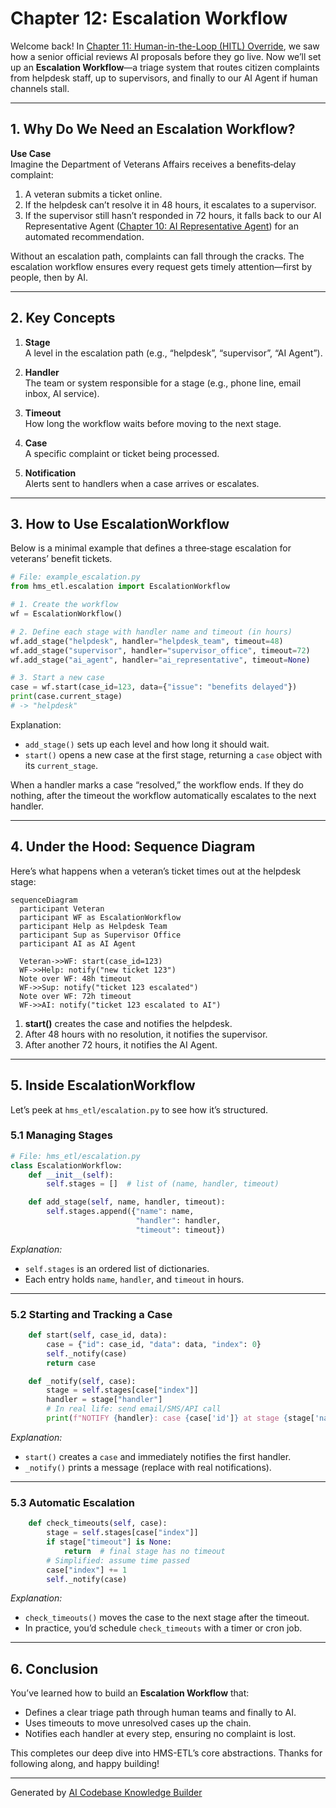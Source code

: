 # Chapter 12: Escalation Workflow

Welcome back! In [Chapter 11: Human-in-the-Loop (HITL) Override](11_human_in_the_loop__hitl__override_.md), we saw how a senior official reviews AI proposals before they go live. Now we’ll set up an **Escalation Workflow**—a triage system that routes citizen complaints from helpdesk staff, up to supervisors, and finally to our AI Agent if human channels stall.

---

## 1. Why Do We Need an Escalation Workflow?

**Use Case**  
Imagine the Department of Veterans Affairs receives a benefits‐delay complaint:

1. A veteran submits a ticket online.  
2. If the helpdesk can’t resolve it in 48 hours, it escalates to a supervisor.  
3. If the supervisor still hasn’t responded in 72 hours, it falls back to our AI Representative Agent ([Chapter 10: AI Representative Agent](10_ai_representative_agent_.md)) for an automated recommendation.

Without an escalation path, complaints can fall through the cracks. The escalation workflow ensures every request gets timely attention—first by people, then by AI.

---

## 2. Key Concepts

1. **Stage**  
   A level in the escalation path (e.g., “helpdesk”, “supervisor”, “AI Agent”).

2. **Handler**  
   The team or system responsible for a stage (e.g., phone line, email inbox, AI service).

3. **Timeout**  
   How long the workflow waits before moving to the next stage.

4. **Case**  
   A specific complaint or ticket being processed.

5. **Notification**  
   Alerts sent to handlers when a case arrives or escalates.

---

## 3. How to Use EscalationWorkflow

Below is a minimal example that defines a three‐stage escalation for veterans’ benefit tickets.

```python
# File: example_escalation.py
from hms_etl.escalation import EscalationWorkflow

# 1. Create the workflow
wf = EscalationWorkflow()

# 2. Define each stage with handler name and timeout (in hours)
wf.add_stage("helpdesk", handler="helpdesk_team", timeout=48)
wf.add_stage("supervisor", handler="supervisor_office", timeout=72)
wf.add_stage("ai_agent", handler="ai_representative", timeout=None)

# 3. Start a new case
case = wf.start(case_id=123, data={"issue": "benefits delayed"})
print(case.current_stage)
# -> "helpdesk"
```

Explanation:  
- `add_stage()` sets up each level and how long it should wait.  
- `start()` opens a new case at the first stage, returning a `case` object with its `current_stage`.

When a handler marks a case “resolved,” the workflow ends. If they do nothing, after the timeout the workflow automatically escalates to the next handler.

---

## 4. Under the Hood: Sequence Diagram

Here’s what happens when a veteran’s ticket times out at the helpdesk stage:

```mermaid
sequenceDiagram
  participant Veteran
  participant WF as EscalationWorkflow
  participant Help as Helpdesk Team
  participant Sup as Supervisor Office
  participant AI as AI Agent

  Veteran->>WF: start(case_id=123)
  WF->>Help: notify("new ticket 123")
  Note over WF: 48h timeout
  WF->>Sup: notify("ticket 123 escalated")
  Note over WF: 72h timeout
  WF->>AI: notify("ticket 123 escalated to AI")
```

1. **start()** creates the case and notifies the helpdesk.  
2. After 48 hours with no resolution, it notifies the supervisor.  
3. After another 72 hours, it notifies the AI Agent.

---

## 5. Inside EscalationWorkflow

Let’s peek at `hms_etl/escalation.py` to see how it’s structured.

### 5.1 Managing Stages

```python
# File: hms_etl/escalation.py
class EscalationWorkflow:
    def __init__(self):
        self.stages = []  # list of (name, handler, timeout)

    def add_stage(self, name, handler, timeout):
        self.stages.append({"name": name,
                            "handler": handler,
                            "timeout": timeout})
```

*Explanation:*  
- `self.stages` is an ordered list of dictionaries.  
- Each entry holds `name`, `handler`, and `timeout` in hours.

---

### 5.2 Starting and Tracking a Case

```python
    def start(self, case_id, data):
        case = {"id": case_id, "data": data, "index": 0}
        self._notify(case)
        return case

    def _notify(self, case):
        stage = self.stages[case["index"]]
        handler = stage["handler"]
        # In real life: send email/SMS/API call
        print(f"NOTIFY {handler}: case {case['id']} at stage {stage['name']}")
```

*Explanation:*  
- `start()` creates a `case` and immediately notifies the first handler.  
- `_notify()` prints a message (replace with real notifications).

---

### 5.3 Automatic Escalation

```python
    def check_timeouts(self, case):
        stage = self.stages[case["index"]]
        if stage["timeout"] is None:
            return  # final stage has no timeout
        # Simplified: assume time passed
        case["index"] += 1
        self._notify(case)
```

*Explanation:*  
- `check_timeouts()` moves the case to the next stage after the timeout.  
- In practice, you’d schedule `check_timeouts` with a timer or cron job.

---

## 6. Conclusion

You’ve learned how to build an **Escalation Workflow** that:

- Defines a clear triage path through human teams and finally to AI.  
- Uses timeouts to move unresolved cases up the chain.  
- Notifies each handler at every step, ensuring no complaint is lost.

This completes our deep dive into HMS-ETL’s core abstractions. Thanks for following along, and happy building!

---

Generated by [AI Codebase Knowledge Builder](https://github.com/The-Pocket/Tutorial-Codebase-Knowledge)
